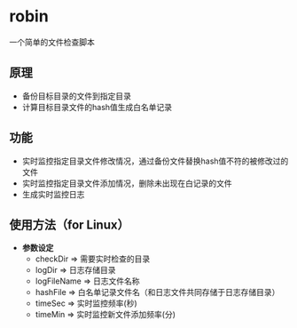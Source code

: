 # robin
一个简单的文件检查脚本
## 原理
  * 备份目标目录的文件到指定目录
  * 计算目标目录文件的hash值生成白名单记录
## 功能
  * 实时监控指定目录文件修改情况，通过备份文件替换hash值不符的被修改过的文件
  * 实时监控指定目录文件添加情况，删除未出现在白记录的文件
  * 生成实时监控日志
## 使用方法（for Linux）
  * __参数设定__
    * checkDir => 需要实时检查的目录
    * logDir => 日志存储目录
    * logFileName => 日志文件名称
    * hashFile => 白名单记录文件名（和日志文件共同存储于日志存储目录）
    * timeSec => 实时监控频率(秒)
    * timeMin => 实时监控新文件添加频率(分)
 
